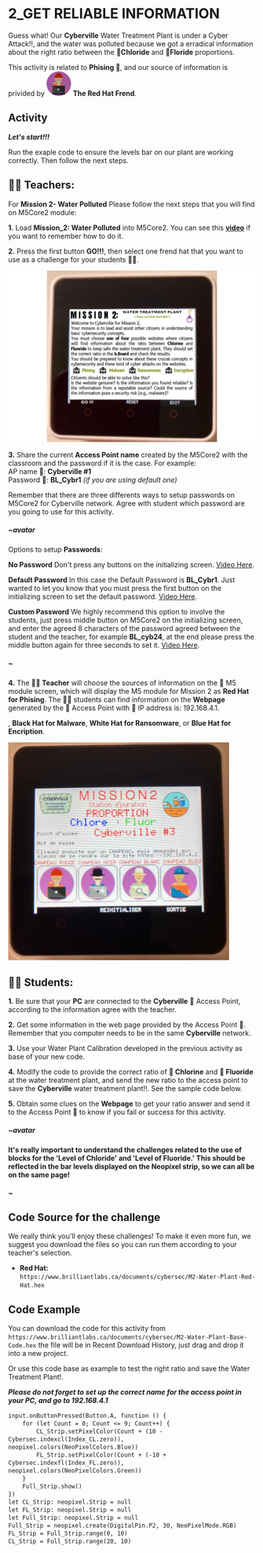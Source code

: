 # 2_GET RELIABLE INFORMATION

Guess what! Our __Cyberville__ Water Treatment Plant is under a Cyber Attack!!, and the water was polluted because we got a erradical information about the right ratio between the __🧪Chloride__ and __🧪Floride__ proportions.

This activity is related to __Phising 🎣__, and our source of information is privided by <img src="https://github.com/Brilliant-Labs/code.bl/blob/code_alpha/packaged/docs/static/mb/projects/bboard-tutorials-cyberville/ValuableData/2_Get_Reliable_Information/RedHat.png?raw=true" alt="RedHat" title="RedHat" width="50" /> __The Red Hat Frend__.
## Activity
__*Let's start!!!*__

Run the exaple code to ensure the levels bar on our plant are working correctly. Then 
follow the next steps.  

## __🧑‍🏫 Teachers:__

For __Mission 2- Water Polluted__ Please follow the next steps that you will find on M5Core2 module:

__1.__ Load __Mission_2: Water Polluted__ into M5Core2. You can see this [__video__](https://www.canva.com/design/DAGJhm69_Mk/JdN1bb74mN-bKiclzST5Ag/watch?utm_content=DAGJhm69_Mk&utm_campaign=designshare&utm_medium=link&utm_source=editor) if you want to remember how to do it.

__2.__ Press the first button __GO!!!__, then select one frend hat that you want to use as a challenge for your students 🧑‍🎓. 

![M2](https://github.com/Brilliant-Labs/code.bl/blob/code_alpha/packaged/docs/static/mb/projects/bboard-tutorials-cyberville/ValuableData/2_Get_Reliable_Information/M2.png?raw=true "Mission 2")  

__3.__ Share the current __Access Point name__ created by the M5Core2 with the classroom and the password if it is the case. For example:  
        AP name  📳: __Cyberville #1__  
        Password 🔑: __BL_Cybr1__ *(if you are using default one)*

Remember that there are three differents ways to setup passwords on M5Core2 for Cyberville network. Agree with student which password are you going to use for this activity. 

##### ~avatar
Options to setup __Passwords__:

__No Password__ Don't press any buttons on the initializing screen. [Video Here](https://www.canva.com/design/DAGJhwOPNfA/C7i4j-8NuAyaVB4WW4ZQLg/watch?utm_content=DAGJhwOPNfA&utm_campaign=designshare&utm_medium=link&utm_source=editor). 

__Default Password__ In this case the Default Password is __BL_Cybr1__. Just wanted to let you know that you must press the first button on the initializing screen to set the default password. [Video Here](https://www.canva.com/design/DAGJh3x2cWc/WLy_dI8ckApegcX8nVluYw/watch?utm_content=DAGJh3x2cWc&utm_campaign=designshare&utm_medium=link&utm_source=editor). 

__Custom Password__ We highly recommend this option to involve the students, just press middle button on M5Core2 on the initializing screen, and enter the agreed 8 characters of the password agreed between the student and the teacher, for example __BL_cyb24__, at the end please press the middle button again for three seconds to set it. [Video Here](https://www.canva.com/design/DAGJhzixXtc/zuFnnSe0t3ZZR298o1uEjg/watch?utm_content=DAGJhzixXtc&utm_campaign=designshare&utm_medium=link&utm_source=editor). 
##### ~

__4.__ The __🧑‍🏫 Teacher__ will choose the sources of information on the 📳 M5 module screen, which will display the M5 module for Mission 2 as __Red Hat for Phising__. The 🧑‍🎓 students can find information on the __Webpage__ generated by the 📳 Access Point with 📮 IP address is: 192.168.4.1.

, __Black Hat for Malware__, __White Hat for Ransomware__, or __Blue Hat for Encription__. 

<img src="https://github.com/Brilliant-Labs/code.bl/blob/code_alpha/packaged/docs/static/mb/projects/bboard-tutorials-cyberville/ValuableData/2_Get_Reliable_Information/Hats.jpeg?raw=true" alt="Hats" title="Hats" width="450" />

## __🧑‍🎓 Students:__

__1.__ Be sure that your __PC__ are connected to the __Cyberville__  📳 Access Point, according to the information agree with the teacher.

__2.__ Get some information in the web page provided by the Access Point 📳. Remember that you computer needs to be in the same __Cyberville__ network.  

__3.__ Use your Water Plant Calibration developed in the previous activity as base of your new code.  

__4.__ Modify the code to provide the correct ratio of __🧪 Chlorine__ and __🧪 Fluoride__ at the water treatment plant, and send the new ratio to the access point to save the __Cyberville__ water treatment plant!!.  See the sample code below. 

__5.__ Obtain some clues on the __Webpage__ to get your ratio answer and send it to the Access Point 📳 to know if you fail or success for this activity.

##### ~avatar
__It's really important to understand the challenges related to the use of blocks for the 'Level of Chloride' and 'Level of Fluoride.' This should be reflected in the bar levels displayed on the Neopixel strip, so we can all be on the same page!__
##### ~

## Code Source for the challenge
We really think you'll enjoy these challenges! To make it even more fun, we suggest you download the files so you can run them according to your teacher's selection.

- __Red Hat:__  
`https://www.brilliantlabs.ca/documents/cybersec/M2-Water-Plant-Red-Hat.hex`  

## Code Example

You can download the code for this activity from `https://www.brilliantlabs.ca/documents/cybersec/M2-Water-Plant-Base-Code.hex` the file will be in Recent Download History, just drag and drop it into a new project.  

Or use this code base as example to test the right ratio and save the Water Treatment Plant!.

__*Please do not forget to set up the correct name for the access point in your PC, and go to 192.168.4.1*__

```blocks
input.onButtonPressed(Button.A, function () {
    for (let Count = 0; Count <= 9; Count++) {
        CL_Strip.setPixelColor(Count + (10 - Cybersec.indexcl(Index_CL.zero)), neopixel.colors(NeoPixelColors.Blue))
        FL_Strip.setPixelColor(Count + (-10 + Cybersec.indexfl(Index_FL.zero)), neopixel.colors(NeoPixelColors.Green))
    }
    Full_Strip.show()
})
let CL_Strip: neopixel.Strip = null
let FL_Strip: neopixel.Strip = null
let Full_Strip: neopixel.Strip = null
Full_Strip = neopixel.create(DigitalPin.P2, 30, NeoPixelMode.RGB)
FL_Strip = Full_Strip.range(0, 10)
CL_Strip = Full_Strip.range(20, 10)
```